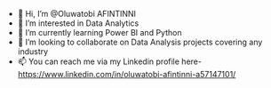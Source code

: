- 👋 Hi, I’m @Oluwatobi AFINTINNI
- 👀 I’m interested in Data Analytics
- 🌱 I’m currently learning Power BI and Python
- 💞️ I’m looking to collaborate on Data Analysis projects covering any industry
- 📫 You can reach me via my Linkedin profile here- https://www.linkedin.com/in/oluwatobi-afintinni-a57147101/

<!---
TobyDavids/TobyDavids is a ✨ special ✨ repository because its `README.md` (this file) appears on your GitHub profile.
You can click the Preview link to take a look at your changes.
--->
